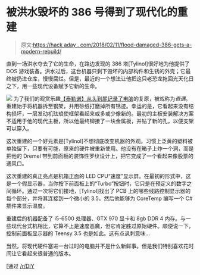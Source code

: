 # 被洪水毁坏的 386 号得到了现代化的重建

> 原文:[https://hack aday . com/2018/02/11/flood-damaged-386-gets-a-modern-rebuild/](https://hackaday.com/2018/02/11/flood-damaged-386-gets-a-modern-rebuild/)

直到一场洪水夺去了它的生命，在路边发现的 386 塔[Tylinol]很好地为他提供了 DOS 游戏装备。洪水过后，这台机器只剩下毁坏的内部构件和生锈的外壳；它最终被扔进仓库，慢慢腐烂。但是，最近的一个想法让他把这只老恐龙拖回光天化日之下，用一些现代设备赋予它新的生命。

[![](../Images/f7ea544cb456e3f98a47705b3e409ce1.png)](https://hackaday.com/wp-content/uploads/2018/02/386rebuild_front.jpg) 为了我们的观赏乐趣[【泰勒诺】从头到尾记录了电脑](https://imgur.com/a/4706f)的复原，被戏称为*奇遇*。重建始于将机器拆至钢架，并用砂纸打磨掉所有锈迹。幸运的是，它看起来没有结构损坏，一层发动机珐琅使框架看起来或多或少像新的。最初的主板安装解决方案不适用于他的现代主板，所以他最终铆接了一块金属板，并钻了新的孔，以便支架可以穿入。

这次重建的一个好元素是[Tylinol]不想彻底改变机器的外观。习惯上泛黄的塑料被单独留下，只要有可能，原来的硬件被重新使用。他没有在箱子上炸一个洞，而是把他的 Dremel 带到前面板的装饰性罗纹设计上，把它变成了一个看起来像股票的通风口。

这次重建的真正亮点是机箱正面的 LED CPU“速度”显示屏。在最初的形式中，这是一个假显示器，当你按下前面板上的“Turbo”按钮时，它只是在预定义的数字之间循环。通过一次将它们接地，[Tylinol]找出了 PCB 上的哪些线路控制显示器的每个部分，并将其连接到一个微小的 3.5。然后他能够为 CoreTemp 编写一个 C#插件来显示温度。

重建后的机器配备了 i5-6500 处理器、GTX 970 显卡和 8gb DDR 4 内存。与一些现代台式机相比，它算不上是速度恶魔，但它肯定胜过原始硬件。顺便说一下，控制前面板显示器的 Teensy 3.5 也是如此。这有点讽刺意味…

当然，将现代硬件塞进一台过时的电脑并不是什么新鲜事。但是我们特别喜欢花时间让它看起来很普通的版本。

[通过 [/r/DIY](https://www.reddit.com/r/DIY/comments/7wf5cb/i_put_a_modern_computer_in_my_old_386_case_with/)
